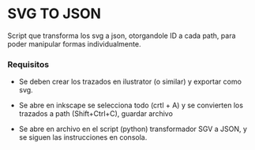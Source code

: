 # SVG TO JSON #

Script que transforma los svg a json, otorgandole ID a cada path, para poder manipular formas individualmente.



### Requisitos ###


- Se deben crear los trazados en ilustrator (o similar) y exportar como svg.

- Se abre en inkscape se selecciona todo (crtl + A) y se convierten los trazados a path (Shift+Ctrl+C), guardar archivo

- Se abre en archivo en el script (python) transformador SGV a JSON, y se siguen las instrucciones en consola.